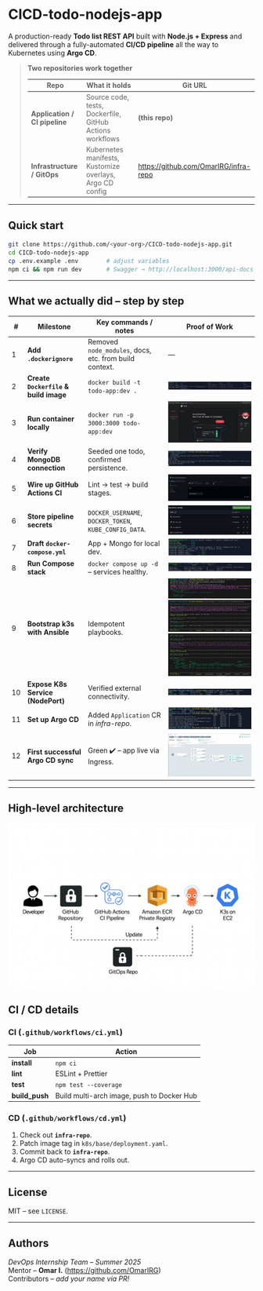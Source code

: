 # CICD-todo-nodejs-app

A production-ready **Todo list REST API** built with **Node.js + Express** and delivered through a fully-automated **CI/CD pipeline** all the way to Kubernetes using **Argo CD**.

> **Two repositories work together**
>
> | Repo | What it holds | Git URL |
> | ---- | ------------- | ------- |
> | **Application / CI pipeline** | Source code, tests, Dockerfile, GitHub Actions workflows | **(this repo)** |
> | **Infrastructure / GitOps**  | Kubernetes manifests, Kustomize overlays, Argo CD config | <https://github.com/OmarIRG/infra-repo> |

---

## Quick start

```bash
git clone https://github.com/<your-org>/CICD-todo-nodejs-app.git
cd CICD-todo-nodejs-app
cp .env.example .env        # adjust variables
npm ci && npm run dev       # Swagger → http://localhost:3000/api-docs
```

---

## What we actually did – step by step

| #  | Milestone | Key commands / notes | Proof of Work |
|--- |-----------|----------------------|---------------|
| 1  | **Add `.dockerignore`** | Removed `node_modules`, docs, etc. from build context. | — |
| 2  | **Create `Dockerfile` & build image** | `docker build -t todo-app:dev .` | ![docker ps output](images/Docker%20ps.jpg) |
| 3  | **Run container locally** | `docker run -p 3000:3000 todo-app:dev` | ![App running locally](images/App.jpg) |
| 4  | **Verify MongoDB connection** | Seeded one todo, confirmed persistence. | ![Database test](images/Database%20test.jpg) |
| 5  | **Wire up GitHub Actions CI** | Lint → test → build stages. | ![CI pipeline success](images/ci-success.jpg) |
| 6  | **Store pipeline secrets** | `DOCKER_USERNAME`, `DOCKER_TOKEN`, `KUBE_CONFIG_DATA`. | ![GitHub Secrets](images/Github%20Secrets.jpg) |
| 7  | **Draft `docker-compose.yml`** | App + Mongo for local dev. | ![Trying docker compose](images/Trying%20docker%20compose.jpg) |
| 8  | **Run Compose stack** | `docker compose up -d` – services healthy. | ![docker compose ps](images/compose-ps.jpg) |
| 9  | **Bootstrap k3s with Ansible** | Idempotent playbooks. | ![Ansible Working](images/Ansible%20Working.jpg)<br>![ansible-playbook run](images/ansible-playbook.jpg)<br>![ansible-playbook 2nd run](images/ansible-playbook%202.jpg) |
| 10 | **Expose K8s Service (NodePort)** | Verified external connectivity. | ![nodeport service](images/nodeport.jpg) |
| 11 | **Set up Argo CD** | Added `Application` CR in *infra-repo*. | ![Argo CD operational](images/argo%20cd%20working.jpg) |
| 12 | **First successful Argo CD sync** | Green ✔️ – app live via Ingress. | ![Argo CD app healthy](images/argo%20cd%20app%20working.jpg) |

---

## High-level architecture

![Architecture](images/Arch.png) 

## CI / CD details

### CI (`.github/workflows/ci.yml`)

| Job | Action |
|-----|--------|
| **install** | `npm ci` |
| **lint**    | ESLint + Prettier |
| **test**    | `npm test --coverage` |
| **build_push** | Build multi-arch image, push to Docker Hub |

### CD (`.github/workflows/cd.yml`)

1. Check out **`infra-repo`**.  
2. Patch image tag in `k8s/base/deployment.yaml`.  
3. Commit back to **`infra-repo`**.  
4. Argo CD auto-syncs and rolls out.

---

## License

MIT – see `LICENSE`.

---

## Authors

*DevOps Internship Team – Summer 2025*  
Mentor – **Omar I.** (<https://github.com/OmarIRG>)  
Contributors – *add your name via PR!*  
